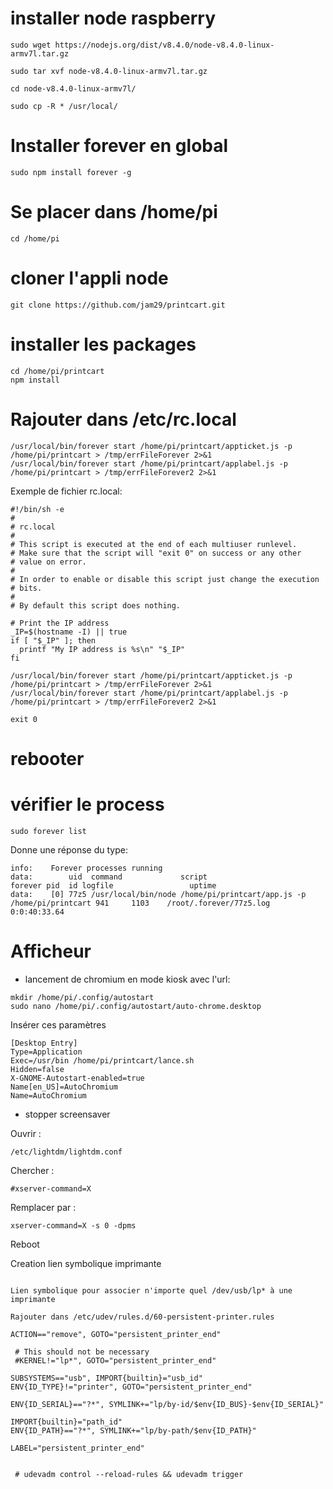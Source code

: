 # installer node raspberry

```
sudo wget https://nodejs.org/dist/v8.4.0/node-v8.4.0-linux-armv7l.tar.gz

sudo tar xvf node-v8.4.0-linux-armv7l.tar.gz

cd node-v8.4.0-linux-armv7l/

sudo cp -R * /usr/local/

```

# Installer forever en global

```
sudo npm install forever -g 
```

# Se placer dans /home/pi 

```
cd /home/pi
```

#  cloner l'appli node 

```
git clone https://github.com/jam29/printcart.git
```

# installer les packages

```
cd /home/pi/printcart
npm install
```

# Rajouter dans /etc/rc.local

```
/usr/local/bin/forever start /home/pi/printcart/appticket.js -p /home/pi/printcart > /tmp/errFileForever 2>&1
/usr/local/bin/forever start /home/pi/printcart/applabel.js -p /home/pi/printcart > /tmp/errFileForever2 2>&1
```

Exemple de fichier rc.local:

```
#!/bin/sh -e
#
# rc.local
#
# This script is executed at the end of each multiuser runlevel.
# Make sure that the script will "exit 0" on success or any other
# value on error.
#
# In order to enable or disable this script just change the execution
# bits.
#
# By default this script does nothing.

# Print the IP address
_IP=$(hostname -I) || true
if [ "$_IP" ]; then
  printf "My IP address is %s\n" "$_IP"
fi

/usr/local/bin/forever start /home/pi/printcart/appticket.js -p /home/pi/printcart > /tmp/errFileForever 2>&1
/usr/local/bin/forever start /home/pi/printcart/applabel.js -p /home/pi/printcart > /tmp/errFileForever2 2>&1

exit 0
```


# rebooter

# vérifier le process

```
sudo forever list
```

Donne une réponse du type:

```
info:    Forever processes running
data:        uid  command             script                                          forever pid  id logfile                 uptime       
data:    [0] 77z5 /usr/local/bin/node /home/pi/printcart/app.js -p /home/pi/printcart 941     1103    /root/.forever/77z5.log 0:0:40:33.64 
```


# Afficheur

* lancement de chromium en mode kiosk avec l'url:


```
mkdir /home/pi/.config/autostart
sudo nano /home/pi/.config/autostart/auto-chrome.desktop

```

Insérer ces paramètres 

```
[Desktop Entry]
Type=Application
Exec=/usr/bin /home/pi/printcart/lance.sh
Hidden=false
X-GNOME-Autostart-enabled=true
Name[en_US]=AutoChromium
Name=AutoChromium
```


* stopper screensaver

Ouvrir :

```
/etc/lightdm/lightdm.conf
```

Chercher :

```
#xserver-command=X
```

Remplacer par :

```
xserver-command=X -s 0 -dpms
```
Reboot

Creation lien symbolique imprimante 

```

Lien symbolique pour associer n'importe quel /dev/usb/lp* à une imprimante

Rajouter dans /etc/udev/rules.d/60-persistent-printer.rules

ACTION=="remove", GOTO="persistent_printer_end"

 # This should not be necessary
 #KERNEL!="lp*", GOTO="persistent_printer_end"

SUBSYSTEMS=="usb", IMPORT{builtin}="usb_id"
ENV{ID_TYPE}!="printer", GOTO="persistent_printer_end"

ENV{ID_SERIAL}=="?*", SYMLINK+="lp/by-id/$env{ID_BUS}-$env{ID_SERIAL}"

IMPORT{builtin}="path_id"
ENV{ID_PATH}=="?*", SYMLINK+="lp/by-path/$env{ID_PATH}"

LABEL="persistent_printer_end"


 # udevadm control --reload-rules && udevadm trigger

